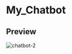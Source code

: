 # My_Chatbot

## Preview

![chatbot-2](https://github.com/hegdepavankumar/Basic-Chatbot-using-HTML-CSS-and-JavaScript/assets/85627085/54b7bff0-cd2a-43b6-b29f-2303874d1474)
